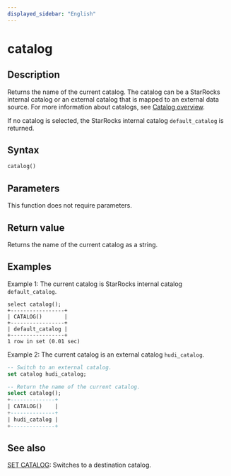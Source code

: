 ```yaml
---
displayed_sidebar: "English"
---
```


# catalog

## Description

Returns the name of the current catalog. The catalog can be a StarRocks internal catalog or an external catalog that is mapped to an external data source. For more information about catalogs, see [Catalog overview](../../../data_source/catalog/catalog_overview.md).

If no catalog is selected, the StarRocks internal catalog `default_catalog` is returned.

## Syntax

```Haskell
catalog()
```

## Parameters

This function does not require parameters.

## Return value

Returns the name of the current catalog as a string.

## Examples

Example 1: The current catalog is StarRocks internal catalog `default_catalog`.

```plaintext
select catalog();
+-----------------+
| CATALOG()       |
+-----------------+
| default_catalog |
+-----------------+
1 row in set (0.01 sec)
```

Example 2: The current catalog is an external catalog `hudi_catalog`.

```sql
-- Switch to an external catalog.
set catalog hudi_catalog;

-- Return the name of the current catalog.
select catalog();
+--------------+
| CATALOG()    |
+--------------+
| hudi_catalog |
+--------------+
```

## See also

[SET CATALOG](../../sql-statements/data-definition/SET_CATALOG.md): Switches to a destination catalog.
